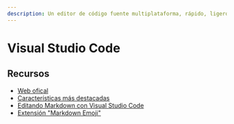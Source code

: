 ```yaml
---
description: Un editor de código fuente multiplataforma, rápido, ligero y extensible.
---
```


# Visual Studio Code

## Recursos

* [Web ofical](https://code.visualstudio.com/)
* [Características más destacadas](https://es.wikipedia.org/wiki/Visual\_Studio\_Code)
* [Editando Markdown con Visual Studio Code](https://code.visualstudio.com/docs/languages/markdown)
* [Extensión "Markdown Emoji"](https://marketplace.visualstudio.com/items?itemName=bierner.markdown-emoji)
